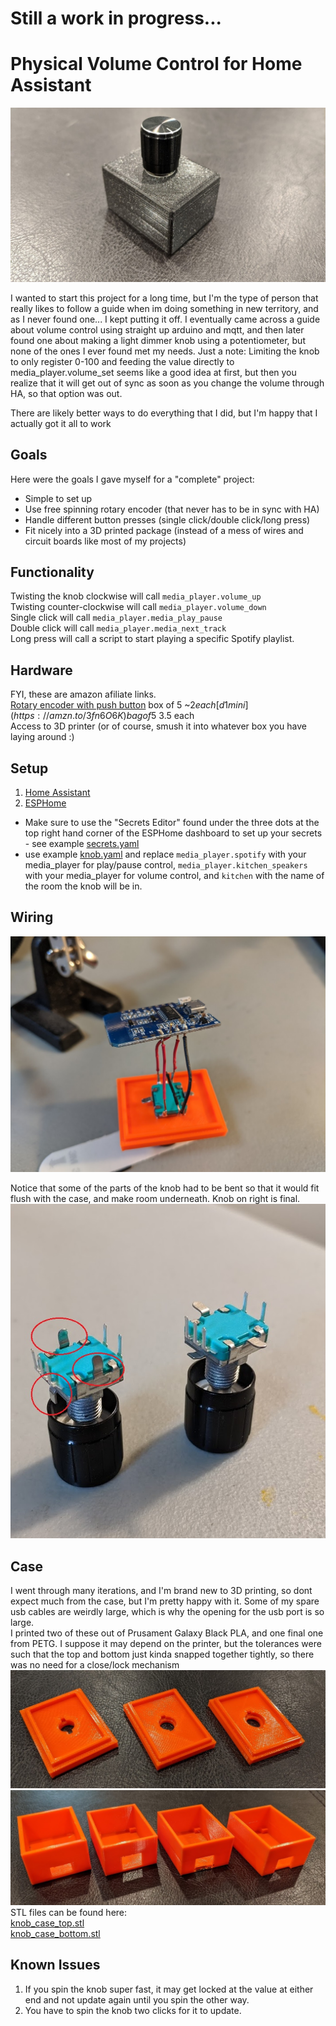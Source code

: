 # Still a work in progress...
# Physical Volume Control for Home Assistant
![knob](https://github.com/adamaze/esphome_volume_knob/blob/master/images/knob.jpg)

I wanted to start this project for a long time, but I'm the type of person that really likes to follow a guide when im doing something in new territory, and as I never found one... I kept putting it off. I eventually came across a guide about volume control using straight up arduino and mqtt, and then later found one about making a light dimmer knob using a potentiometer, but none of the ones I ever found met my needs. Just a note: Limiting the knob to only register 0-100 and feeding the value directly to media_player.volume_set seems like a good idea at first, but then you realize that it will get out of sync as soon as you change the volume through HA, so that option was out.

There are likely better ways to do everything that I did, but I'm happy that I actually got it all to work

## Goals
Here were the goals I gave myself for a "complete" project:  
* Simple to set up
* Use free spinning rotary encoder (that never has to be in sync with HA)
* Handle different button presses (single click/double click/long press)
* Fit nicely into a 3D printed package (instead of a mess of wires and circuit boards like most of my projects)

## Functionality
Twisting the knob clockwise will call `media_player.volume_up`  
Twisting counter-clockwise will call `media_player.volume_down`  
Single click will call `media_player.media_play_pause`  
Double click will call `media_player.media_next_track`  
Long press will call a script to start playing a specific Spotify playlist.

## Hardware
FYI, these are amazon afiliate links.  
[Rotary encoder with push button](https://amzn.to/2xGrBkF) box of 5 ~$2   each  
[d1 mini](https://amzn.to/3fn6O6K) bag of 5 ~$3.5 each  
Access to 3D printer (or of course, smush it into whatever box you have laying around :)  


## Setup
1. [Home Assistant](https://www.home-assistant.io/hassio/installation/)  
2. [ESPHome](https://esphome.io/guides/getting_started_hassio.html)  
  * Make sure to use the "Secrets Editor" found under the three dots at the top right hand corner of the ESPHome dashboard to set up your secrets - see example [secrets.yaml](https://github.com/adamaze/esphome_volume_knob/blob/master/secrets.yaml)  
  * use example [knob.yaml](https://github.com/adamaze/esphome_volume_knob/blob/master/knob.yaml) and replace `media_player.spotify` with your media_player for play/pause control, `media_player.kitchen_speakers` with your media_player for volume control, and `kitchen` with the name of the room the knob will be in.

## Wiring  
![wiring](https://github.com/adamaze/esphome_volume_knob/blob/master/images/wiring.jpg)

Notice that some of the parts of the knob had to be bent so that it would fit flush with the case, and make room underneath. Knob on right is final.  
![knob_bending](https://github.com/adamaze/esphome_volume_knob/blob/master/images/knob_bending.jpg)

## Case
I went through many iterations, and I'm brand new to 3D printing, so dont expect much from the case, but I'm pretty happy with it. Some of my spare usb cables are weirdly large, which is why the opening for the usb port is so large.  
I printed two of these out of Prusament Galaxy Black PLA, and one final one from PETG. I suppose it may depend on the printer, but the tolerances were such that the top and bottom just kinda snapped together tightly, so there was no need for a close/lock mechanism 
![case_top](https://github.com/adamaze/esphome_volume_knob/blob/master/images/case_top.jpg)
![case_bottom](https://github.com/adamaze/esphome_volume_knob/blob/master/images/case_bottom.jpg)
STL files can be found here:  
[knob_case_top.stl](https://github.com/adamaze/esphome_volume_knob/blob/master/knob_case_top.stl)  
[knob_case_bottom.stl](https://github.com/adamaze/esphome_volume_knob/blob/master/knob_case_bottom.stl)  

## Known Issues
1. If you spin the knob super fast, it may get locked at the value at either end and not update again until you spin the other way.  
2. You have to spin the knob two clicks for it to update.
